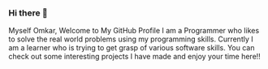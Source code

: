 ### Hi there 👋
Myself Omkar, Welcome to My GitHub Profile
I am a Programmer who likes to solve the real world problems using my programming skills.
Currently I am a learner who is trying to get grasp of various software  skills.
You can check out some interesting projects I have made and enjoy your time here!!
<!--
**OmMY692/OmMY692** is a ✨ _special_ ✨ repository because its `README.md` (this file) appears on your GitHub profile.

Here are some ideas to get you started:

- 🔭 I’m currently working on ...
- 🌱 I’m currently learning ...
- 👯 I’m looking to collaborate on ...
- 🤔 I’m looking for help with ...
- 💬 Ask me about ...
- 📫 How to reach me: ...
- 😄 Pronouns: ...
- ⚡ Fun fact: ...
-->
